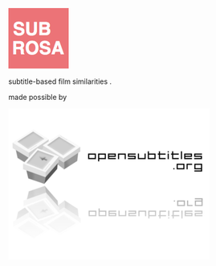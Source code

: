 ![#SUB ROSA](https://raw.githubusercontent.com/bbrause/subrosa/master/images/subrosa_logo.png "SUB ROSA")

subtitle-based film similarities .  



made possible by 


![OpenSubtitles](https://raw.githubusercontent.com/bbrause/subrosa/master/images/opensubtitles_logo.png "OpenSubtitles")
